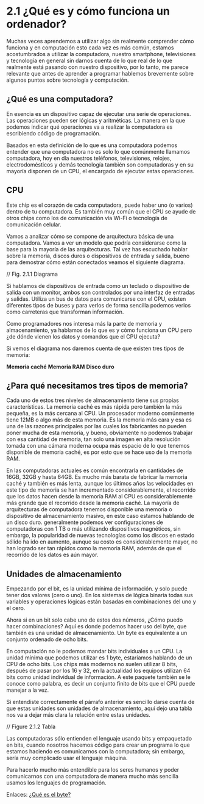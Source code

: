 # 2.1 ¿Qué es y cómo funciona un ordenador?

Muchas veces aprendemos a utilizar algo sin realmente comprender cómo funciona y en computación esto cada vez es más común, estamos acostumbrados a utilizar la computadora, nuestro smartphone, televisiones y tecnología en general sin darnos cuenta de lo que real de lo que realmente está pasando con nuestro dispositivo, por lo tanto, me parece relevante que antes de aprender a programar hablemos brevemente sobre algunos puntos sobre tecnología y computación.

## ¿Qué es una computadora?
En esencia es un dispositivo capaz de ejecutar una serie de operaciones. Las operaciones pueden ser lógicas y aritméticas. La manera en la que podemos indicar qué operaciones va a realizar la computadora es escribiendo código de programación. 

Basados en esta definición de lo que es una computadora podemos entender que una computadora no es solo lo que comúnmente llamamos computadora, hoy en día nuestros teléfonos, televisiones, relojes, electrodomésticos y demás tecnología también son computadoras y en su mayoría disponen de un CPU, el encargado de ejecutar estas operaciones.

## CPU

Este chip es el corazón de cada computadora, puede haber uno (o varios) dentro de tu computadora. Es también muy común que el CPU se ayude de otros chips como los de comunicación vía Wi-Fi o tecnología de comunicación celular.

Vamos a analizar cómo se compone de arquitectura básica de una computadora. Vamos a ver un modelo que podría considerarse como la base para la mayoría de las arquitecturas. Tal vez has escuchado hablar sobre la memoria, discos duros o dispositivos de entrada y salida, bueno para demostrar cómo están conectados veamos el siguiente diagrama.

// Fig. 2.1.1 Diagrama

Si hablamos de dispositivos de entrada como un teclado o dispositivo de salida con un monitor, ambos son controlados por una interfaz de entradas y salidas. Utiliza un bus de datos para comunicarse con el CPU, existen diferentes tipos de buses y para verlos de forma sencilla podemos verlos como carreteras que transforman información. 

Como programadores nos interesa más la parte de memoria y almacenamiento, ya hablamos de lo que es y cómo funciona un CPU pero ¿de dónde vienen los datos y comandos que el CPU ejecuta?

Si vemos el diagrama nos daremos cuenta de que existen tres tipos de memoria:

**Memoria caché**
**Memoria RAM**
**Disco duro**

## ¿Para qué necesitamos tres tipos de memoria?
Cada uno de estos tres niveles de almacenamiento tiene sus propias características. La memoria caché es más rápida pero también la más pequeña, es la más cercana al CPU. Un procesador moderno comúnmente tiene 12MB o algo más de esta memoria. Es la memoria más cara y esa es una de las razones principales por las cuales los fabricantes no pueden poner mucha de esta memoria, y bueno, obviamente no podemos trabajar con esa cantidad de memoria, tan solo una imagen en alta resolución tomada con una cámara moderna ocupa más espacio de lo que tenemos disponible de memoria caché, es por esto que se hace uso de la memoria RAM.

En las computadoras actuales es común encontrarla en cantidades de 16GB, 32GB y hasta 64GB. Es mucho más barata de fabricar la memoria caché y también es más lenta, aunque los últimos años las velocidades en este tipo de memoria se han incrementado considerablemente, el recorrido que los datos hacen desde la memoria RAM al CPU es considerablemente más grande que el recorrido desde la memoria caché. La mayoría de arquitecturas de computadora tenemos disponible una memoria o dispositivo de almacenamiento masivo, en este caso estamos hablando de un disco duro. generalmente podemos ver configuraciones de computadoras con 1 TB o más utilizando dispositivos magnéticos, sin embargo, la popularidad de nuevas tecnologías como los discos en estado sólido ha ido en aumento, aunque su costo es considerablemente mayor, no han logrado ser tan rápidos como la memoria RAM, además de que el recorrido de los datos es aún mayor.

## Unidades de almacenamiento
Empezando por el bit, es la unidad mínima de información. y solo puede tener dos valores (cero o uno). En los sistemas de lógica binaria todas sus variables y operaciones lógicas están basadas en combinaciones del uno y el cero.

Ahora si en un bit solo cabe uno de estos dos números, ¿Cómo puedo hacer combinaciones? Aquí es donde podemos hacer uso del byte, que también es una unidad de almacenamiento. Un byte es equivalente a un conjunto ordenado de ocho bits.

En computación no le podemos mandar bits individuales a un CPU. La unidad mínima que podemos utilizar es 1 byte, estaríamos hablando de un CPU de ocho bits. Los chips más modernos no suelen utilizar 8 bits, después de pasar por los 16 y 32, en la actualidad los equipos utilizan 64 bits como unidad individual de información. A este paquete también se le conoce como palabra, es decir un conjunto finito de bits que el CPU puede manejar a la vez.


Si entendiste correctamente el párrafo anterior es sencillo darse cuenta de que estas unidades son unidades de almacenamiento, aquí dejo una tabla nos va a dejar más clara la relación entre estas unidades.

// Figure 2.1.2 Tabla

Las computadoras sólo entienden el lenguaje usando bits y empaquetado en bits, cuando nosotros hacemos código para crear un programa lo que estamos haciendo es comunicarnos con la computadora; sin embargo, sería muy complicado usar el lenguaje máquina.

Para hacerlo mucho más entendible para los seres humanos y poder comunicarnos con una computadora de manera mucho más sencilla usamos los lenguajes de programación.

Enlaces:
[¿Qué es el byte?](https://www.tecnologia-informatica.com/que-es-el-bit-byte/ "¿Qué es el byte?")

